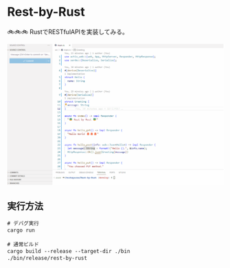 # Rest-by-Rust

🚲🚲🚲 RustでRESTfulAPIを実装してみる。  

![成果物](./.development/img/fruit.gif)  

## 実行方法

```shell
# デバグ実行
cargo run

# 通常ビルド
cargo build --release --target-dir ./bin
./bin/release/rest-by-rust
```
